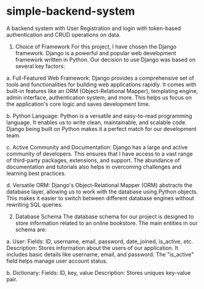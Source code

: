 # simple-backend-system
A backend system with User Registration and login with token-based authentication and CRUD operations on data.

1. Choice of Framework
For this project, I have chosen the Django framework. Django is a powerful and popular web development framework written in Python. Our decision to use Django was based on several key factors:

a. Full-Featured Web Framework:
Django provides a comprehensive set of tools and functionalities for building web applications rapidly. It comes with built-in features like an ORM (Object-Relational Mapper), templating engine, admin interface, authentication system, and more. This helps us focus on the application's core logic and saves development time.

b. Python Language:
Python is a versatile and easy-to-read programming language. It enables us to write clean, maintainable, and scalable code. Django being built on Python makes it a perfect match for our development team.

c. Active Community and Documentation:
Django has a large and active community of developers. This ensures that I have access to a vast range of third-party packages, extensions, and support. The abundance of documentation and tutorials also helps in overcoming challenges and learning best practices.

d. Versatile ORM:
Django's Object-Relational Mapper (ORM) abstracts the database layer, allowing us to work with the database using Python objects. This makes it easier to switch between different database engines without rewriting SQL queries.


2. Database Schema
The database schema for our project is designed to store information related to an online bookstore. The main entities in our schema are:

a. User:
    Fields: ID, username, email, password, date_joined, is_active, etc.
    Description: Stores information about the users of our application. It includes basic details like username, email, and password. The "is_active" field helps manage user         account status.

b. Dictionary:
    Fields: ID, key, value
    Description: Stores uniques key-value pair.
